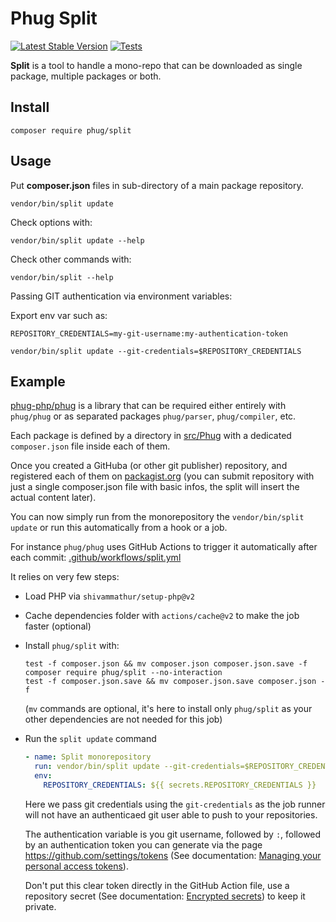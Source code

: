 # Phug Split

[![Latest Stable Version](https://img.shields.io/packagist/v/phug/split.svg)](https://packagist.org/packages/phug/split)
[![Tests](https://github.com/phug-php/split/actions/workflows/tests.yml/badge.svg)](https://github.com/phug-php/split/actions/workflows/tests.yml)

**Split** is a tool to handle a mono-repo that can be downloaded as single package,
multiple packages or both.

## Install

```shell script
composer require phug/split
```

## Usage

Put **composer.json** files in sub-directory of a main package repository.

```shell script
vendor/bin/split update
```

Check options with:
```shell script
vendor/bin/split update --help
```

Check other commands with:
```shell script
vendor/bin/split --help
```

Passing GIT authentication via environment variables:

Export env var such as:
```shell script
REPOSITORY_CREDENTIALS=my-git-username:my-authentication-token
```
```shell script
vendor/bin/split update --git-credentials=$REPOSITORY_CREDENTIALS
```

## Example

[phug-php/phug](https://github.com/phug-php/phug) is a library that can be required either entirely with `phug/phug` or as separated packages
`phug/parser`, `phug/compiler`, etc.

Each package is defined by a directory in [src/Phug](https://github.com/phug-php/phug/tree/master/src/Phug) with a dedicated `composer.json`
file inside each of them.

Once you created a GitHuba (or other git publisher) repository, and registered each of them on [packagist.org](https://packagist.org/)
(you can submit repository with just a single composer.json file with basic infos, the split will insert the actual content later).

You can now simply run from the monorepository the `vendor/bin/split update` or run this automatically from a hook or a job.

For instance `phug/phug` uses GitHub Actions to trigger it automatically after each commit:
[.github/workflows/split.yml](https://github.com/phug-php/phug/blob/master/.github/workflows/split.yml)

It relies on very few steps:
- Load PHP via `shivammathur/setup-php@v2`
- Cache dependencies folder with `actions/cache@v2` to make the job faster (optional)
- Install `phug/split` with:
  ```shell script
  test -f composer.json && mv composer.json composer.json.save -f
  composer require phug/split --no-interaction
  test -f composer.json.save && mv composer.json.save composer.json -f
  ```
  (`mv` commands are optional, it's here to install only `phug/split` as your other dependencies are not needed for this job)
- Run the `split update` command
  ```yaml
  - name: Split monorepository
    run: vendor/bin/split update --git-credentials=$REPOSITORY_CREDENTIALS
    env:
      REPOSITORY_CREDENTIALS: ${{ secrets.REPOSITORY_CREDENTIALS }}
  ```
  Here we pass git credentials using the `git-credentials` as the job runner will not have an authenticaed git user able to
  push to your repositories.

  The authentication variable is you git username, followed by `:`, followed by an authentication token you can generate
  via the page https://github.com/settings/tokens
  (See documentation: [Managing your personal access tokens](https://docs.github.com/en/authentication/keeping-your-account-and-data-secure/managing-your-personal-access-tokens)).

  Don't put this clear token directly in the GitHub Action file, use a repository secret
  (See documentation: [Encrypted secrets](https://docs.github.com/en/actions/security-guides/encrypted-secrets))
  to keep it private.
